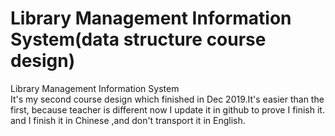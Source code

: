 
# Library Management Information System(data structure course design) 
Library Management Information System   
It's my second course design which finished in Dec 2019.It's easier than the first, because teacher is different now I update it in github to prove I finish it. and I finish it in Chinese ,and don't transport it in English.
